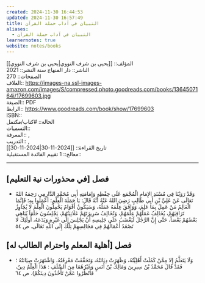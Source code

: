```yaml
---
created: 2024-11-30 16:44:53
updated: 2024-11-30 16:57:49
title: التبيان في آداب حملة القرآن
aliases:
  - التبيان في آداب حملة القرآن
learnernotes: true
website: notes/books
---
```

المؤلف:: [[يحيى بن شرف النووي|يحيى بن شرف النووي]]  
الناشر::  دار المنهاج
سنة النشر:: 2021  
الصفحات:: 270  
الغلاف:: <https://images-na.ssl-images-amazon.com/images/S/compressed.photo.goodreads.com/books/1364507164i/17699603.jpg>  
الصيغة:: PDF  
الرابط:: <https://www.goodreads.com/book/show/17699603>  
ISBN::  
الحالة:: #كتاب/مكتمل  
التسميات::  
المعرفة:: ,  
التدريب:: ,  
تاريخ القراءة:: [[2024-11-30|2024-11-30]]  
معالج:: 1
تقييم الفائدة المستقبلية::

---

## فصل [في محذورات نية التعليم]

- وَقَدْ رَوَيْنَا فِي مُسْنَدِ الإِمَامِ الْمُجْمَع عَلَى حِفْظِهِ وَإِمَامَتِهِ أَبِي مُحَمَّدٍ الدَّارِمِي رَحِمَهُ اللهُ تَعَالَى عَنْ عَلِيِّ بْنِ أَبِي طَالِبٍ رَضِيَ اللهُ عَنْهُ أَنَّهُ قَالَ: يَا حَمَلَةَ الْعِلْمِ؛ أعْمَلُوا بِهِ؛ فَإِنَّمَا الْعَالِمُ مَنْ عَمِلَ بِمَا عَلِمَ، وَوَافَقَ عِلْمَهُ عَمَلُهُ، وَسَيَكُونُ أَقْوَامٌ يَحْمِلُونَ الْعِلْمَ لا يُجَاوِزُ تَرَاقِيَهُمْ، يُخَالِفُ عَمَلُهُمْ عِلْمَهُمْ، وَتُخَالِفُ سَرِيرَتَهُمْ عَلَانِيَتُهُمْ، يَجْلِسُونَ حَلَقاً يُبَاهِي بَعْضُهُمْ بَعْضاً، حَتَّى إِنَّ الرَّجُلَ لَيَغْضَبُ عَلَى جَلِيسِهِ أَنْ يَجْلِسَ إِلَى غَيْرِهِ وَيَدَعَهُ، أُولَئِكَ لا تَصْعَدُ أَعْمَالُهُمْ فِي مَجَالِسِهِمْ تِلْكَ إِلَى اللَّهِ تَعَالَى. ص ٥٤

## فصل [أهلية المعلم واحترام الطالب له]

- وَلَا يَتَعَلَّمُ إِلا مِمَّنْ كَمُلَتْ أَهْلِيَّتُهُ، وَظَهَرَتْ دِيَانَتُهُ، وَتَحَقَّقَتْ مَعْرِفَتُهُ، وَاشْتَهَرَتْ صِيَانَتُهُ ؛ فَقَدْ قَالَ مُحَمَّدُ بْنُ سِيرِينَ وَمَالِكُ بْنُ أَنَسٍ وَغَيْرُهُمَا مِنَ السَّلَفِ : هَذَا الْعِلْمُ دِينُ، فَأَنْظُرُوا عَمَّنْ تَأْخُذُونَ دِينَكُمْ). ص ٦٤
